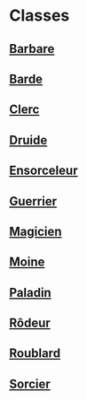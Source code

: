 [][Items]

# Classes

[][LinkItem]

## [Barbare]

[][LinkItem]

## [Barde]

[][LinkItem]

## [Clerc]

[][LinkItem]

## [Druide]

[][LinkItem]

## [Ensorceleur]

[][LinkItem]

## [Guerrier]

[][LinkItem]

## [Magicien]

[][LinkItem]

## [Moine]

[][LinkItem]

## [Paladin]

[][LinkItem]

## [Rôdeur]

[][LinkItem]

## [Roublard]

[][LinkItem]

## [Sorcier]

[Barbare]: barbarian_hd.md
[Barde]: bard_hd.md
[Clerc]: cleric_hd.md
[Druide]: druid_hd.md
[Ensorceleur]: sorcerer_hd.md
[Guerrier]: fighter_hd.md
[Magicien]: wizard_hd.md
[Moine]: monk_hd.md
[Paladin]: paladin_hd.md
[Rôdeur]: ranger_hd.md
[Roublard]: rogue_hd.md
[Sorcier]: warlock_hd.md

[Items]: #
[LinkItem]: #
